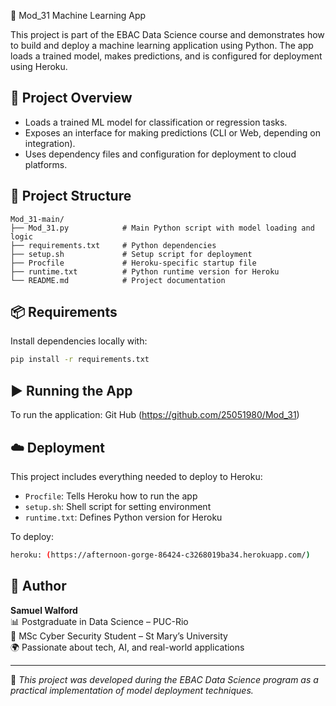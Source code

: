  🧠 Mod_31 Machine Learning App

This project is part of the EBAC Data Science course and demonstrates how to build and deploy a machine learning application using Python. The app loads a trained model, makes predictions, and is configured for deployment using Heroku.

## 🚀 Project Overview

- Loads a trained ML model for classification or regression tasks.
- Exposes an interface for making predictions (CLI or Web, depending on integration).
- Uses dependency files and configuration for deployment to cloud platforms.

## 📁 Project Structure

```
Mod_31-main/
├── Mod_31.py            # Main Python script with model loading and logic
├── requirements.txt     # Python dependencies
├── setup.sh             # Setup script for deployment
├── Procfile             # Heroku-specific startup file
├── runtime.txt          # Python runtime version for Heroku
└── README.md            # Project documentation
```

## 📦 Requirements

Install dependencies locally with:

```bash
pip install -r requirements.txt
```

## ▶️ Running the App

To run the application: Git Hub (https://github.com/25051980/Mod_31)

## ☁️ Deployment

This project includes everything needed to deploy to Heroku:

- `Procfile`: Tells Heroku how to run the app
- `setup.sh`: Shell script for setting environment
- `runtime.txt`: Defines Python version for Heroku

To deploy:

```bash
heroku: (https://afternoon-gorge-86424-c3268019ba34.herokuapp.com/)
```

## 🙋 Author

**Samuel Walford**  
📊 Postgraduate in Data Science – PUC-Rio  
🔐 MSc Cyber Security Student – St Mary’s University  
🌍 Passionate about tech, AI, and real-world applications

---

📝 *This project was developed during the EBAC Data Science program as a practical implementation of model deployment techniques.*
